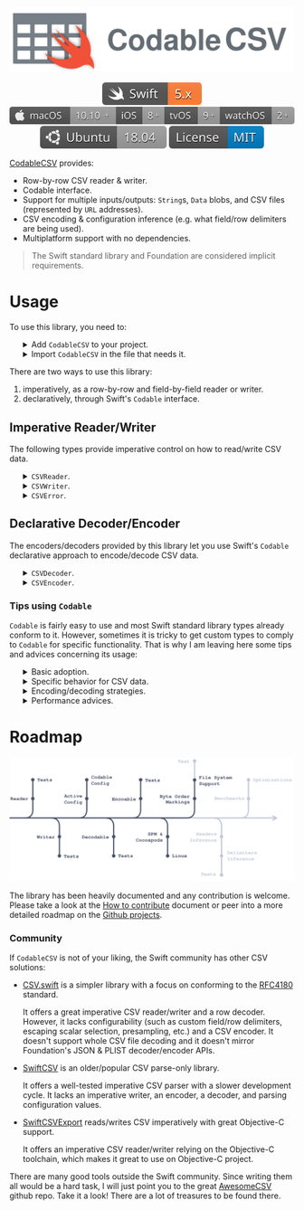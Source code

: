 <p align="center">
    <img src="docs/Assets/CodableCSV.svg" alt="Codable CSV"/>
</p>

<p align="center">
    <a href="https://swift.org/about/#swiftorg-and-open-source"><img src="docs/Assets/Badges/Swift.svg" alt="Swift 5.x"></a>
    <a href="https://www.apple.com/macos"><img src="docs/Assets/Badges/Apple.svg" alt="macOS 10.10+ - iOS 8+ - tvOS 9+ - watchOS 2+"></a>
    <a href="https://ubuntu.com"><img src="docs/Assets/Badges/Ubuntu.svg" alt="Ubuntu 18.04"></a>
    <a href="http://doge.mit-license.org"><img src="docs/Assets/Badges/License.svg" alt="MIT License"></a>
</p>

[CodableCSV](https://github.com/dehesa/CodableCSV) provides:

-   Row-by-row CSV reader & writer.
-   Codable interface.
-   Support for multiple inputs/outputs: `String`s, `Data` blobs, and CSV files (represented by `URL` addresses).
-   CSV encoding & configuration inference (e.g. what field/row delimiters are being used).
-   Multiplatform support with no dependencies.

> The Swift standard library and Foundation are considered implicit requirements.

# Usage

To use this library, you need to:

<ul>
<details><summary>Add <code>CodableCSV</code> to your project.</summary><p>

You can choose to add the library through SPM or Cocoapods:

-   [SPM](https://github.com/apple/swift-package-manager/tree/master/Documentation) (Swift Package Manager).

    ```swift
    // swift-tools-version:5.1
    import PackageDescription

    let package = Package(
        /* Your package name, supported platforms, and generated products go here */
        dependencies: [
            .package(url: "https://github.com/dehesa/CodableCSV.git", .upToNextMinor(from: "0.5.2"))
        ],
        targets: [
            .target(name: /* Your target name here */, dependencies: ["CodableCSV"])
        ]
    )
    ```

-   [Cocoapods](https://cocoapods.org).

    ```
    pod 'CodableCSV', '~> 0.5.2'
    ```

</p></details>

<details><summary>Import <code>CodableCSV</code> in the file that needs it.</summary><p>

```swift
import CodableCSV
```

</p></details>
</ul>

There are two ways to use this library:

1. imperatively, as a row-by-row and field-by-field reader or writer.
2. declaratively, through Swift's `Codable` interface.

## Imperative Reader/Writer

The following types provide imperative control on how to read/write CSV data.

<ul>
<details><summary><code>CSVReader</code>.</summary><p>

A `CSVReadder` parses CSV data from a given input (`String`, or `Data`, or file) and returns CSV rows as a `String`s array. `CSVReader` can be used at a _high-level_, in which case it parses an input completely; or at a _low-level_, in which each row is decoded when requested.

-   Complete input parsing.

    ```swift
    let data: Data = ...
    let result = try CSVReader.decode(input: data)
    ```
    Once the input is completely parsed, you can choose how to access the decoded data:
    ```swift
    let headers: [String] = result.headers
    // Access the CSV rows (i.e. raw [String] values)
    let rows = result.rows
    let row = result[0]
    // Access the CSV record (i.e. convenience structure over a single row)
    let records = result.records
    let record = result[record: 0]
    // Access the CSV columns through indices or header values.
    let columns = result.columns
    let column = result[column: 0]
    let column = result[column: "Name"]
    // Access fields through indices or header values.
    let fieldB: String = result[row: 3, column: 2]
    let fieldA: String? = result[row: 2, column: "Age"]
    ```

-   Row-by-row parsing.

    ```swift
    let reader = try CSVReader(input: string) { $0.headerStrategy = .firstLine }
    let rowA = try reader.readRow()
    ```
    Parse a row at a time, till `nil` is return; or exit the scope and the reader will clean up all used memory.
    ```swift
    // Let's assume the input is:
    let string = "numA,numB,numC\n1,2,3\n4,5,6\n7,8,9"
    // The headers property can be accessed at any point after initialization.
    let headers: [String] = reader.headers  // ["numA", "numB", "numC"]
    // Keep querying rows till `nil` is received.
    guard let rowB = try reader.readRow(),  // ["4", "5", "6"]
          let rowC = try reader.readRow()   /* ["7", "8", "9"] */ else { ... }
    ```

    Alternatively you can use the `readRecord()` function which also returns the next CSV row, but it wraps the result in a convenience structure. This structure lets you access each field with the header name (as long as the `headerStrategy` is marked with `.firstLine`).

    ```swift
    let reader = try CSVReader(input: string) { $0.headerStrategy = .firstLine }
    let headers = reader.headers      // ["numA", "numB", "numC"]

    let recordA = try reader.readRecord()
    let rowA = recordA.row         // ["1", "2", "3"]
    let fieldA = recordA[0]        // "1"
    let fieldB = recordA["numB"]   // "2"

    let recordB = try reader.readRecord()
    ```

-   `Sequence` syntax parsing.

    ```swift
    let reader = try CSVReader(input: URL(...), configuration: ...)
    for row in reader {
        // Do something with the row: [String]
    }
    ```

    Please note the `Sequence` syntax (i.e. `IteratorProtocol`) doesn't throw errors; therefore if the CSV data is invalid, the previous code will crash. If you don't control the CSV data origin, use `readRow()` instead.

### Reader Configuration

`CSVReader` accepts the following configuration properties:

-   `encoding` (default `nil`) specify the CSV file encoding.

    This `String.Encoding` value specify how each underlying byte is represented (e.g. `.utf8`, `.utf32littleEndian`, etc.). If it is `nil`, the library will try to figure out the file encoding through the file's [Byte Order Marker](https://en.wikipedia.org/wiki/Byte_order_mark). If the file doesn't contain a BOM, `.utf8` is presumed.

-   `delimiters` (default `(field: ",", row: "\n")`) specify the field and row delimiters.

    CSV fields are separated within a row with _field delimiters_ (commonly a "comma"). CSV rows are separated through _row delimiters_ (commonly a "line feed"). You can specify any unicode scalar, `String` value, or `nil` for unknown delimiters.

-   `escapingStrategy` (default `"`) specify the Unicode scalar used to escape fields.

    CSV fields can be escaped in case they contain priviledge characters, such as field/row delimiters. Commonly the escaping character is a double quote (i.e. `"`), by setting this configuration value you can change it (e.g. a single quote), or disable the escaping functionality.

-   `headerStrategy` (default `.none`) indicates whether the CSV data has a header row or not.

    CSV files may contain an optional header row at the very beginning. This configuration value lets you specify whether the file has a header row or not, or whether you want the library to figure it out.

-   `trimStrategy` (default empty set) trims the given characters at the beginning and end of each parsed field.

    The trim characters are applied for the escaped and unescaped fields. The set cannot include any of the delimiter characters or the escaping scalar. If so, an error will be thrown during initialization.

-   `presample` (default `false`) indicates whether the CSV data should be completely loaded into memory before parsing begins.

    Loading all data into memory may provide faster iteration for small to medium size files, since you get rid of the overhead of managing an `InputStream`.

The configuration values are set during initialization and can be passed to the `CSVReader` instance through a structure or with a convenience closure syntax:

```swift
let reader = CSVReader(input: ...) {
    $0.encoding = .utf8
    $0.delimiters.row = "\r\n"
    $0.headerStrategy = .firstLine
    $0.trimStrategy = .whitespaces
}
```

</p></details>

<details><summary><code>CSVWriter</code>.</summary><p>

A `CSVWriter` encodes CSV information into a specified target (i.e. a `String`, or `Data`, or a file). It can be used at a _high-level_, by encoding completely a prepared set of information; or at a _low-level_, in which case rows or fields can be writen individually.

-   Complete CSV rows encoding.

    ```swift
    let input = [
        ["numA", "numB", "name"        ],
        ["1"   , "2"   , "Marcos"      ],
        ["4"   , "5"   , "Marine-Anaïs"]
    ]
    let data   = try CSVWriter.encode(rows: input)
    let string = try CSVWriter.encode(rows: input, into: String.self)
    try CSVWriter.encode(rows: input, into: URL("~/Desktop/Test.csv")!, append: false)
    ```

-   Row-by-row encoding.

    ```swift
    let writer = try CSVWriter(fileURL: URL("~/Desktop/Test.csv")!, append: false)
    for row in input {
        try writer.write(row: row)
    }
    try writer.endFile()
    ```

    Alternatively, you may write directly to a buffer in memory and access its `Data` representation.

    ```swift
    let writer = try CSVWriter { $0.headers = input[0] }
    for row in input.dropFirst() {
        try writer.write(row: row)
    }
    try writer.endFile()
    let result = try writer.data()
    ```

-   Field-by-field encoding.

    ```swift
    let writer = try CSVWriter(fileURL: URL("~/Desktop/Test.csv")!, append: false)
    try writer.write(row: input[0])

    input[1].forEach {
        try writer.write(field: field)
    }
    try writer.endRow()

    try writer.write(fields: input[2])
    try writer.endRow()

    try writer.endFile()
    ```

    `CSVWriter` has a wealth of low-level imperative APIs, that let you write one field, several fields at a time, end a row, write an empty row, etc.

    > Please notice that a CSV requires all rows to have the same amount of fields.

    `CSVWriter` enforces this by throwing an error when you try to write more the expected amount of fields, or filling a row with empty fields when you call `endRow()` but not all fields has been written.

### Writer Configuration

`CSVWriter` accepts the following configuration properties:

-   `delimiters` (default `(field: ",", row: "\n")`) specify the field and row delimiters.

    CSV fields are separated within a row with _field delimiters_ (commonly a "comma"). CSV rows are separated through _row delimiters_ (commonly a "line feed"). You can specify any unicode scalar, `String` value, or `nil` for unknown delimiters.

-   `escapingStrategy` (default `.doubleQuote`) specify the Unicode scalar used to escape fields.

    CSV fields can be escaped in case they contain priviledge characters, such as field/row delimiters. Commonly the escaping character is a double quote (i.e. `"`), by setting this configuration value you can change it (e.g. a single quote), or disable the escaping functionality.

-   `headers` (default `[]`) indicates whether the CSV data has a header row or not.

    CSV files may contain an optional header row at the very beginning. If this configuration value is empty, no header row is writen.

-   `encoding` (default `nil`) specify the CSV file encoding.

    This `String.Encoding` value specify how each underlying byte is represented (e.g. `.utf8`, `.utf32littleEndian`, etc.). If it is `nil`, the library will try to figure out the file encoding through the file's [Byte Order Marker](https://en.wikipedia.org/wiki/Byte_order_mark). If the file doesn't contain a BOM, `.utf8` is presumed.

-   `bomStrategy` (default `.convention`) indicates whether a Byte Order Marker will be included at the beginning of the CSV representation.

    The OS convention is that BOMs are never writen, except when `.utf16`, `.utf32`, or `.unicode` string encodings are specified. You could however indicate that you always want the BOM writen (`.always`) or that is never writen (`.never`).

The configuration values are set during initialization and can be passed to the `CSWriter` instance through a structure or with a convenience closure syntax:

```swift
let writer = CSWriter(fileURL: ...) {
    $0.delimiters.row = "\r\n"
    $0.headers = ["Name", "Age", "Pet"]
    $0.encoding = .utf8
    $0.bomStrategy = .never
}
```

</p></details>

<details><summary><code>CSVError</code>.</summary><p>

Many of `CodableCSV`'s imperative functions may throw errors due to invalid configuration values, invalid CSV input, file stream failures, etc. All these throwing operations exclusively throw `CSVError`s that can be easily caught with `do`-`catch` clause.

```swift
do {
    let writer = try CSVWriter()
    for row in customData {
        try writer.write(row: row)
    }
} catch let error {
    print(error)
}
```

`CSVError` adopts [Swift Evolution's SE-112](https://github.com/apple/swift-evolution/blob/master/proposals/0112-nserror-bridging.md) protocols (`LocalizedError` and `CustomNSError`) and `CustomDebugStringConvertible`. The error's properties provide rich commentary explaining what went wrong and indicate how to fix the problem.

-   `type`: The error group category.
-   `failureReason`: Explanation on what went wrong.
-   `helpAnchor`: Advice on how to solve the problem.
-   `errorUserInfo`: Arguments associated with the operation that threw the error.
-   `underlyingError`: Optional underlying error, which provoked the operation to fail (most of the time is `nil`).
-   `localizedDescription`: Returns a human readable string with all the information contained in the error.

You can get all the information by simply printing the error or calling the `localizedDescription` property on a properly casted `CSVError<CSVReader>` or `CSVError<CSVWriter>`.

</p></details>
</ul>

## Declarative Decoder/Encoder

The encoders/decoders provided by this library let you use Swift's `Codable` declarative approach to encode/decode CSV data.

<ul>
<details><summary><code>CSVDecoder</code>.</summary><p>

`CSVDecoder` transforms CSV data into a Swift type conforming to `Decodable`. The decoding process is very simple and it only requires creating a decoding instance and call its `decode` function passing the `Decodable` type and the input data.

```swift
let decoder = CSVDecoder()
let result = try decoder.decode(CustomType.self, from: data)
```

`CSVDecoder` can decode CSVs represented as a `Data` blob, a `String`, or an actual file in the file system.

```swift
let decoder = CSVDecoder { $0.bufferingStrategy = .sequential }
let content: [Student] = try decoder.decode([Student].self, from: URL("~/Desktop/Student.csv"))
```

If you are dealing with a big CSV file, it is preferred to used direct file decoding, a `.sequential` or `.unrequested` buffering strategy, and set *presampling* to false; since then memory usage is drastically reduced.

### Decoder Configuration

The decoding process can be tweaked by specifying configuration values at initialization time. `CSVDecoder` accepts the [same configuration values as `CSVReader`](#Reader-Configuration) plus the following ones:

-   `nilStrategy` (default: `.empty`) indicates how the `nil` *concept* (absence of value) is represented on the CSV.

-   `boolStrategy` (default: `.insensitive`) defines how strings are decoded to `Bool` values.

-   `floatStrategy` (default `.throw`) defines how to deal with non-conforming floating-point numbers (e.g. `NaN`).

-   `decimalStrategy` (default `.locale`) indicates how strings are decoded to `Decimal` values.

-   `dateStrategy` (default `.deferredToDate`) specify how strings are decoded to `Date` values.

-   `dataStrategy` (default `.base64`) indicates how strings are decoded to `Data` values.

-   `bufferingStrategy` (default `.keepAll`) controls the behavior of `KeyedDecodingContainer`s.

    Selecting a buffering strategy affects the the decoding performance and the amount of memory used during the process. For more information check this README's [Tips using `Codable`](#Tips-using-codable) section and the [`Strategy.DecodingBuffer` definition](sources/Codable/Decodable/DecodingStrategy.swift).

The configuration values can be set during `CSVDecoder` initialization or at any point before the `decode` function is called.

```swift
let decoder = CSVDecoder {
    $0.encoding = .utf8
    $0.delimiters.field = "\t"
    $0.headerStrategy = .firstLine
    $0.bufferingStrategy = .keepAll
}

decoder.decimalStratey = .custom { (decoder) in
    let value = try Float(from: decoder)
    return Decimal(value)
}
```

</p></details>

<details><summary><code>CSVEncoder</code>.</summary><p>

`CSVEncoder` transforms Swift types conforming to `Encodable` into CSV data. The encoding process is very simple and it only requires creating an encoding instance and call its `encode` function passing the `Encodable` value.

```swift
let encoder = CSVEncoder()
let data: Data = try encoder.encode(value)
```

The `Encoder`'s `encode()` function creates a CSV file as a `Data` blob, a `String`, or an actual file in the file system.

```swift
let encoder = CSVEncoder { $0.headers = ["name", "age", "hasPet"] }
try encoder.encode(value, into: URL("~/Desktop/Students.csv"))
```

If you are dealing with a big CSV content, it is preferred to use direct file encoding and a `.sequential` or `.assembled` buffering strategy, since then memory usage is drastically reduced.

### Encoder Configuration

The encoding process can be tweaked by specifying configuration values. `CSVEncoder` accepts the [same configuration values as `CSVWriter`](#Writer-Configuration) plus the following ones:

-   `nilStrategy` (default: `.empty`) indicates how the `nil` *concept* (absence of value) is represented on the CSV.

-   `boolStrategy` (default: `.deferredToString`) defines how Boolean values are encoded to `String` values.

-   `floatStrategy` (default `.throw`) defines how to deal with non-conforming floating-point numbers (e.g. `NaN`).

-   `decimalStrategy` (default `.locale`) indicates how decimal numbers are encoded to `String` values.

-   `dateStrategy` (default `.deferredToDate`) specify how dates are encoded to `String` values.

-   `dataStrategy` (default `.base64`) indicates how data blobs are encoded to `String` values.

-   `bufferingStrategy` (default `.keepAll`) controls the behavior of `KeyedEncodingContainer`s.

    Selecting a buffering strategy directly affect the encoding performance and the amount of memory used during the process. For more information check this README's [Tips using `Codable`](#Tips-using-codable) section and the [`Strategy.EncodingBuffer` definition](sources/Codable/Encodable/EncodingStrategy.swift).

The configuration values can be set during `CSVEncoder` initialization or at any point before the `encode` function is called.

```swift
let encoder = CSVEncoder {
    $0.headers = ["name", "age", "hasPet"]
    $0.delimiters = (field: ";", row: "\r\n")
    $0.dateStrategy = .iso8601
    $0.bufferingStrategy = .sequential
}

encoder.floatStrategy = .convert(positiveInfinity: "∞", negativeInfinity: "-∞", nan: "≁")
encoder.dataStrategy = .custom { (data, encoder) in
    let string = customTransformation(data)
    var container = try encoder.singleValueContainer()
    try container.encode(string)
}
```

> The `.headers` configuration is required if you are using keyed encoding container.

</p></details>
</ul>

### Tips using `Codable`

`Codable` is fairly easy to use and most Swift standard library types already conform to it. However, sometimes it is tricky to get custom types to comply to `Codable` for specific functionality. That is why I am leaving here some tips and advices concerning its usage:

<ul>
<details><summary>Basic adoption.</summary><p>

When a custom type conforms to `Codable`, the type is stating that it has the ability to decode itself from and encode itself to a external representation. Which representation depends on the decoder or encoder chosen. Foundation provides support for [JSON and Property Lists](https://developer.apple.com/documentation/foundation/archives_and_serialization) and the community provide many other formats, such as: [YAML](https://github.com/jpsim/Yams), [XML](https://github.com/MaxDesiatov/XMLCoder), [BSON](https://github.com/OpenKitten/BSON), and CSV (through this library).

Lets see a regular CSV encoding/decoding usage through `Codable`'s interface. Let's suppose we have a list of students formatted in a CSV file:

```swift
let data = """
name,age,hasPet
John,22,true
Marine,23,false
Alta,24,true
"""
```

In Swift, a _student_ has the following structure:

```swift
struct Student: Codable {
    var name: String
    var age: Int
    var hasPet: Bool
}
```

To decode the CSV data, we just need to create a decoder and call `decode` on it passing the given data.

```swift
let decoder = CSVDecoder { $0.headerStrategy = .firstLine }
let students = try decoder.decode([Student], from: data)
```

The inverse process (from Swift to CSV) is very similar (and simple).

```swift
let encoder = CSVEncoder { $0.headers = ["name", "age", "hasPet"] }
let newData = try encoder.encode(students)
```

</p></details>

<details><summary>Specific behavior for CSV data.</summary><p>

When encoding/decoding CSV data, it is important to keep several points in mind:

</p>
<ul>
<details><summary>Default behavior requires a CSV with a headers row.</summary><p>

The default behavior (i.e. not including `init(from:)` and `encode(to:)`) rely on the existance of the synthesized `CodingKey`s whose `stringValue`s are the property names. For these properties to match any CSV field, the CSV data must contain a _headers row_ at the very beginning. If your CSV doesn't contain a _headers row_, you can specify coding keys with integer values representing the field index.

```swift
struct Student: Codable {
    var name: String
    var age: Int
    var hasPet: Bool

    private CodingKeys: Int, CodingKey {
        case name = 0
        case age = 1
        case hasPet = 2
    }
}
```

> Using integer coding keys has the added benefit of better encoder/decoder performance. By explicitly indicating the field index, you let the decoder skip the functionality of matching coding keys string values to headers.

</p></details>
<details><summary>A CSV is a long list of records/rows.</summary><p>

CSV formatted data is commonly used with flat hierarchies (e.g. a list of students, a list of car models, etc.). Nested structures, such as the ones found in JSON files, are not supported by default in CSV implementations (e.g. a list of users, where each user has a list of services she uses, and each service has a list of the user's configuration values).

You can support complex structures in CSV, but you would have to flatten the hierarchy in a single model or build a custom encoding/decoding process. This process would make sure there is always a maximum of two keyed/unkeyed containers.

As an example, we can create a nested structure for a school with students who own pets.

```swift
struct School: Codable {
    let students: [Student]
}

struct Student: Codable {
    var name: String
    var age: Int
    var pet: Pet
}

struct Pet: Codable {
    var nickname: String
    var gender: Gender

    enum Gender: Codable {
        case male, female
    }
}
```

By default the previous example wouldn't work. If you want to keep the nested structure, you need to overwrite the custom `init(from:)` implementation (to support `Decodable`).

```swift
extension School {
    init(from decoder: Decoder) throws {
        var container = try decoder.unkeyedContainer()
        while !container.isAtEnd {
            self.student.append(try container.decode(Student.self))
        }
    }
}

extension Student {
    init(from decoder: Decoder) throws {
        var container = try decoder.container(keyedBy: CustomKeys.self)
        self.name = try container.decode(String.self, forKey: .name)
        self.age = try container.decode(Int.self, forKey: .age)
        self.pet = try decoder.singleValueContainer.decode(Pet.self)
    }
}

extension Pet {
    init(from decoder: Decoder) throws {
        var container = try decoder.container(keyedBy: CustomKeys.self)
        self.nickname = try container.decode(String.self, forKey: .nickname)
        self.gender = try container.decode(Gender.self, forKey: .gender)
    }
}

extension Pet.Gender {
    init(from decoder: Decoder) throws {
        var container = try decoder.singleValueContainer()
        self = try container.decode(Int.self) == 1 ? .male : .female
    }
}

private CustomKeys: Int, CodingKey {
    case name = 0
    case age = 1
    case nickname = 2
    case gender = 3
}
```

You could have avoided building the initializers overhead by defining a flat structure such as:

```swift
struct Student: Codable {
    var name: String
    var age: Int
    var nickname: String
    var gender: Gender

    enum Gender: Int, Codable {
        case male = 1
        case female = 2
    }
}
```

</p></details>
</ul>

</details>

<details><summary>Encoding/decoding strategies.</summary><p>

#warning("TODO:")

</p></details>

<details><summary>Performance advices.</summary><p>

#warning("TODO:")

</p></details>
</ul>

# Roadmap

<p align="center">
<img src="docs/Assets/Roadmap.svg" alt="Roadmap"/>
</p>

The library has been heavily documented and any contribution is welcome. Please take a look at the [How to contribute](docs/CONTRIBUTING.md) document or peer into a more detailed roadmap on the [Github projects](https://github.com/dehesa/CodableCSV/projects). 

### Community

If `CodableCSV` is not of your liking, the Swift community has other CSV solutions:
- [CSV.swift](https://github.com/yaslab/CSV.swift) is a simpler library with a focus on conforming to the [RFC4180](https://tools.ietf.org/html/rfc4180) standard.

  It offers a great imperative CSV reader/writer and a row decoder. However, it lacks configurability (such  as custom field/row delimiters, escaping scalar selection, presampling, etc.) and a CSV encoder. It doesn't support whole CSV file decoding and it doesn't mirror Foundation's JSON & PLIST decoder/encoder APIs.

- [SwiftCSV](https://github.com/swiftcsv/SwiftCSV) is an older/popular CSV parse-only library.

  It offers a well-tested imperative CSV parser with a slower development cycle. It lacks an imperative writer, an encoder, a decoder, and parsing configuration values.

- [SwiftCSVExport](https://github.com/vigneshuvi/SwiftCSVExport) reads/writes CSV imperatively with great Objective-C support.

  It offers an imperative CSV reader/writer relying on the Objective-C toolchain, which makes it great to use on Objective-C project.

There are many good tools outside the Swift community. Since writing them all would be a hard task, I will just point you to the great [AwesomeCSV](https://github.com/secretGeek/awesomeCSV) github repo. Take it a look! There are a lot of treasures to be found there.
